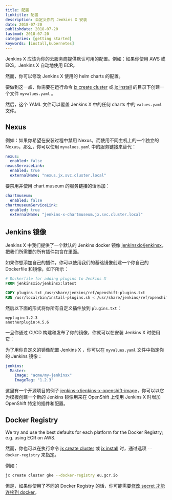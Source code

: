 ```yaml
---
title: 配置
linktitle: 配置
description: 自定义你的 Jenkins X 安装
date: 2018-07-20
publishdate: 2018-07-20
lastmod: 2018-07-20
categories: [getting started]
keywords: [install,kubernetes]
---
```


Jenkins X 应该为你的云服务商提供默认可用的配置。例如：如果你使用 AWS 或 EKS，Jenkins X 自动地使用 ECR。

然而，你可以修改 Jenkins X 使用的 helm charts 的配置。

要做到这一点，你需要在运行命令 [jx create cluster](/commands/jx_create_cluster/) 或 [jx install](/commands/jx_install/) 的目录下创建一个文件 `myvalues.yaml` 。

然后，这个 YAML 文件可以覆盖 Jenkins X 中的任何 charts 中的 `values.yaml` 文件。

## Nexus

例如：如果你希望在安装过程中禁用 Nexus，而使用不同主机上的一个独立的 Nexus，那么，你可以使用 `myvalues.yaml` 中的服务链接来替代：

```yaml
nexus:
  enabled: false
nexusServiceLink:
  enabled: true
  externalName: "nexus.jx.svc.cluster.local"
```

要禁用并使用 chart museum 的服务链接的话添加：

```yaml
chartmuseum:
  enabled: false
chartmuseumServiceLink:
  enabled: true
  externalName: "jenkins-x-chartmuseum.jx.svc.cluster.local"
```

## Jenkins 镜像

Jenkins X 中我们提供了一个默认的 Jenkins docker 镜像 [jenkinsxio/jenkinsx](https://hub.docker.com/r/jenkinsxio/jenkinsx/)，把我们所需要的所有插件包含在里面。

如果你想添加自己的插件，你可以使用我们的基础镜像创建一个你自己的 Dockerfile 和镜像，如下所示：

```dockerfile
# Dockerfile for adding plugins to Jenkins X
FROM jenkinsxio/jenkinsx:latest

COPY plugins.txt /usr/share/jenkins/ref/openshift-plugins.txt
RUN /usr/local/bin/install-plugins.sh < /usr/share/jenkins/ref/openshift-plugins.txt
```
然后以下面的形式将你所有自定义插件放到 `plugins.txt`：

```text
myplugin:1.2.3
anotherplugin:4.5.6
```

一旦你通过 CI/CD 构建和发布了你的镜像，你就可以在安装 Jenkins X 时使用它：

为了用你自定义的镜像配置 Jenkins X ，你可以在 `myvalues.yaml` 文件中指定你的 Jenkins 镜像：

```yaml
jenkins:
  Master:
    Image: "acme/my-jenkinsx"
    ImageTag: "1.2.3"
```

这里有一个开源项目的例子 [jenkins-x/jenkins-x-openshift-image](https://github.com/jenkins-x/jenkins-x-openshift-image)，你可以以它为模板创建一个新的 Jenkins 镜像用来在 OpenShift 上使用 Jenkins X 时增加 OpenShift 特定的插件和配置。

## Docker Registry

We try and use the best defaults for each platform for the Docker Registry; e.g. using ECR on AWS.

然而，你也可以在执行命令 [jx create cluster](/commands/jx_create_cluster/) 或 [jx install](/commands/jx_install/) 时，通过选项 `--docker-registry` 来指定。

例如：

```sh
jx create cluster gke --docker-registry eu.gcr.io
```

但是，如果你使用了不同的 Docker Registry 的话，你可能需要[修改 secret 才能连接到 docker](/docs/reference/components/docker-registry/#update-the-config-json-secret)。